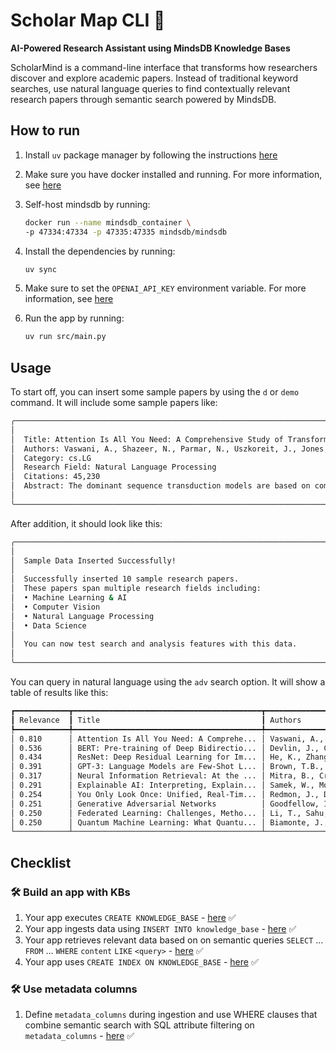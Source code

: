 # Scholar Map CLI 🧠

**AI-Powered Research Assistant using MindsDB Knowledge Bases**

ScholarMind is a command-line interface that transforms how researchers discover and explore academic papers. Instead of traditional keyword searches, use natural language queries to find contextually relevant research papers through semantic search powered by MindsDB.

## How to run

1. Install `uv` package manager by following the instructions [here](https://docs.astral.sh/uv/getting-started/installation/)

2. Make sure you have docker installed and running. For more information, see [here](https://docs.docker.com/get-docker/)

3. Self-host mindsdb by running:
    ```bash
    docker run --name mindsdb_container \
    -p 47334:47334 -p 47335:47335 mindsdb/mindsdb
    ```

4. Install the dependencies by running:
    ```bash
    uv sync
    ```

5. Make sure to set the `OPENAI_API_KEY` environment variable. For more information, see [here](https://platform.openai.com/docs/api-reference/introduction)

6. Run the app by running:
    ```bash
    uv run src/main.py
    ```

## Usage

To start off, you can insert some sample papers by using the `d` or `demo` command. It will include some sample papers like:

```bash
╭─────────────────────────────────────────────────────────────────────────────────── Sample Paper 1 ───────────────────────────────────────────────────────────────────────────────────╮
│                                                                                                                                                                                      │
│  Title: Attention Is All You Need: A Comprehensive Study of Transformer Architecture                                                                                                 │
│  Authors: Vaswani, A., Shazeer, N., Parmar, N., Uszkoreit, J., Jones, L., Gomez, A.N., Kai...                                                                                        │
│  Category: cs.LG                                                                                                                                                                     │
│  Research Field: Natural Language Processing                                                                                                                                         │
│  Citations: 45,230                                                                                                                                                                   │
│  Abstract: The dominant sequence transduction models are based on complex recurrent or convolutional neural networks that include an encoder and a decoder. The b...                 │
│                                                                                                                                                                                      │
╰──────────────────────────────────────────────────────────────────────────────────────────────────────────────────────────────────────────────────────────────────────────────────────╯
```

After addition, it should look like this:

```bash
╭───────────────────────────────────────────────────────────────────────────────── Operation Complete ─────────────────────────────────────────────────────────────────────────────────╮
│                                                                                                                                                                                      │
│  Sample Data Inserted Successfully!                                                                                                                                                  │
│                                                                                                                                                                                      │
│  Successfully inserted 10 sample research papers.                                                                                                                                    │
│  These papers span multiple research fields including:                                                                                                                               │
│  • Machine Learning & AI                                                                                                                                                             │
│  • Computer Vision                                                                                                                                                                   │
│  • Natural Language Processing                                                                                                                                                       │
│  • Data Science                                                                                                                                                                      │
│                                                                                                                                                                                      │
│  You can now test search and analysis features with this data.                                                                                                                       │
│                                                                                                                                                                                      │
╰──────────────────────────────────────────────────────────────────────────────────────────────────────────────────────────────────────────────────────────────────────────────────────╯
```

You can query in natural language using the `adv` search option. It will show a table of results like this:

```bash
┏━━━━━━━━━━━━┳━━━━━━━━━━━━━━━━━━━━━━━━━━━━━━━━━━━━━━━━━━┳━━━━━━━━━━━━━━━━━━━━━━━━━━━┳━━━━━━━━━━━━━━━━━━━━━━┳━━━━━━━━━━━━┓
┃ Relevance  ┃ Title                                    ┃ Authors                   ┃ Field                ┃ Category   ┃
┡━━━━━━━━━━━━╇━━━━━━━━━━━━━━━━━━━━━━━━━━━━━━━━━━━━━━━━━━╇━━━━━━━━━━━━━━━━━━━━━━━━━━━╇━━━━━━━━━━━━━━━━━━━━━━╇━━━━━━━━━━━━┩
│ 0.810      │ Attention Is All You Need: A Comprehe... │ Vaswani, A., Shazeer, ... │ Natural Language ... │ cs.LG      │
│ 0.536      │ BERT: Pre-training of Deep Bidirectio... │ Devlin, J., Chang, M.W... │ Natural Language ... │ cs.CL      │
│ 0.434      │ ResNet: Deep Residual Learning for Im... │ He, K., Zhang, X., Ren... │ Computer Vision      │ cs.CV      │
│ 0.391      │ GPT-3: Language Models are Few-Shot L... │ Brown, T.B., Mann, B.,... │ Natural Language ... │ cs.CL      │
│ 0.317      │ Neural Information Retrieval: At the ... │ Mitra, B., Craswell, N.   │ Artificial Intell... │ cs.IR      │
│ 0.291      │ Explainable AI: Interpreting, Explain... │ Samek, W., Montavon, G... │ Artificial Intell... │ cs.AI      │
│ 0.254      │ You Only Look Once: Unified, Real-Tim... │ Redmon, J., Divvala, S... │ Computer Vision      │ cs.CV      │
│ 0.251      │ Generative Adversarial Networks          │ Goodfellow, I., Pouget... │ Machine Learning     │ cs.LG      │
│ 0.250      │ Federated Learning: Challenges, Metho... │ Li, T., Sahu, A.K., Ta... │ Machine Learning     │ cs.LG      │
│ 0.250      │ Quantum Machine Learning: What Quantu... │ Biamonte, J., Wittek, ... │ Data Science         │ physics    │
└────────────┴──────────────────────────────────────────┴───────────────────────────┴──────────────────────┴────────────┘
```

## Checklist

### 🛠️ Build an app with KBs

1. Your app executes `CREATE KNOWLEDGE_BASE` - [here](https://github.com/ChiragAgg5k/scholar-map/blob/9dc1420c07d0231c9f039f09e8eb681fff5dc5d3/src/mindsdb_manager.py#L78) ✅
2.  Your app ingests data using `INSERT INTO knowledge_base` - [here](https://github.com/ChiragAgg5k/scholar-map/blob/9dc1420c07d0231c9f039f09e8eb681fff5dc5d3/src/mindsdb_manager.py#L161) ✅
3. Your app retrieves relevant data based on on semantic queries `SELECT` ... `FROM` ... `WHERE` `content` `LIKE` `<query>` - [here](https://github.com/ChiragAgg5k/scholar-map/blob/9dc1420c07d0231c9f039f09e8eb681fff5dc5d3/src/mindsdb_manager.py#L253) ✅
4. Your app uses `CREATE INDEX ON KNOWLEDGE_BASE` - [here](https://github.com/ChiragAgg5k/scholar-map/blob/9dc1420c07d0231c9f039f09e8eb681fff5dc5d3/src/mindsdb_manager.py#L116) ✅

### 🛠️ Use metadata columns

1. Define `metadata_columns` during ingestion and use WHERE clauses that combine semantic search with SQL attribute filtering on `metadata_columns` - [here](https://github.com/ChiragAgg5k/scholar-map/blob/9dc1420c07d0231c9f039f09e8eb681fff5dc5d3/src/mindsdb_manager.py#L90) ✅